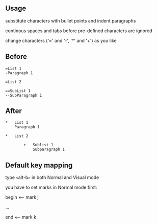 ## Usage

substitute characters with bullet points and indent paragraphs

continous spaces and tabs before pre-defined characters are ignored

change characters ('=' and '-', '*' and '+') as you like

## Before
 
	=List 1
	-Paragraph 1
	
	=List 2
	
	==SubList 1
	--SubParagraph 1
	
## After

	*	List 1
		Paragraph 1

	*	List 2

			+	Sublist 1
				Subparagraph 1

## Default key mapping

type `<`alt-b`>` in both Normal and Visual mode

you have to set marks in Normal mode first:

begin <-- mark j

...

end <-- mark k
